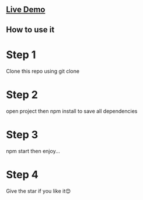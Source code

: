 ## <a href="https://libertybooks.surge.sh/">Live Demo</a>

## How to use it </br>
# Step 1 </br>
Clone this repo using git clone </br>
# Step 2</br>
open project then npm install to save all dependencies</br>
# Step 3</br>
npm start then enjoy... </br>

# Step 4</br>
Give the star if you like it😊</br>
